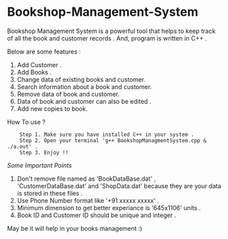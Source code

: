 # Bookshop-Management-System

Bookshop Management System is a powerful tool that helps to keep track of all the book and customer records . And, program is written in C++ .   


  Below are some features :
  1. Add Customer .
  2. Add Books .
  3. Change data of existing books and customer.
  4. Search information about a book and customer.
  5. Remove data of book and customer.
  6. Data of book and customer can also be edited .
  7. Add new copies to book.


  How To use ?
  
        Step 1. Make sure you have installed C++ in your system .
        Step 2. Open your terminal 'g++ BookshopManagmentSystem.cpp & ./a.out' .
        Step 3. Enjoy !!
        
        
 *Some Important Points*
  1. Don't remove file named as 'BookDataBase.dat' , 'CustomerDataBase.dat' and 'ShopData.dat' because they are your data is stored in these files .
  2. Use Phone Number format like '+91 xxxxx xxxxx' .
  3. Minimum dimension to get better experiance is '645x1106' units .
  4. Book ID and Customer ID should be unique and integer .


May be it will help in your books management :) 
